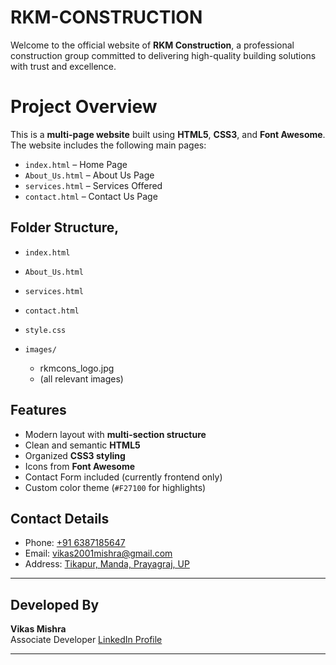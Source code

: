 # RKM-CONSTRUCTION
Welcome to the official website of **RKM Construction**, a professional construction group committed to delivering high-quality building solutions with trust and excellence.

# Project Overview

This is a **multi-page website** built using **HTML5**, **CSS3**, and **Font Awesome**. The website includes the following main pages:

- `index.html` – Home Page
- `About_Us.html` – About Us Page
- `services.html` – Services Offered
- `contact.html` – Contact Us Page

## Folder Structure,

- `index.html`
- `About_Us.html`
- `services.html`
- `contact.html`

- `style.css`

- `images/`
  - rkmcons_logo.jpg
  - (all relevant images)

 
## Features

- Modern layout with **multi-section structure**
- Clean and semantic **HTML5**
- Organized **CSS3 styling**
- Icons from **Font Awesome**
- Contact Form included (currently frontend only)
- Custom color theme (`#F27100` for highlights)



## Contact Details

-  Phone: [+91 6387185647](tel:+916387185647)
-  Email: [vikas2001mishra@gmail.com](mailto:vikas2001mishra@gmail.com)
-  Address: [Tikapur, Manda, Prayagraj, UP](https://maps.app.goo.gl/PNSp8sHvszbPJZWh6)

---

## Developed By

**Vikas Mishra**  
Associate Developer 
[LinkedIn Profile](https://www.linkedin.com/in/vikas-mishra-3a210b228/)

---

